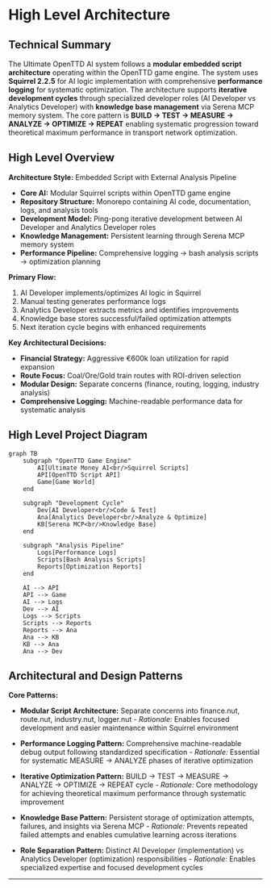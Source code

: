 # High Level Architecture

## Technical Summary

The Ultimate OpenTTD AI system follows a **modular embedded script architecture** operating within the OpenTTD game engine. The system uses **Squirrel 2.2.5** for AI logic implementation with comprehensive **performance logging** for systematic optimization. The architecture supports **iterative development cycles** through specialized developer roles (AI Developer vs Analytics Developer) with **knowledge base management** via Serena MCP memory system. The core pattern is **BUILD → TEST → MEASURE → ANALYZE → OPTIMIZE → REPEAT** enabling systematic progression toward theoretical maximum performance in transport network optimization.

## High Level Overview

**Architecture Style:** Embedded Script with External Analysis Pipeline
- **Core AI:** Modular Squirrel scripts within OpenTTD game engine
- **Repository Structure:** Monorepo containing AI code, documentation, logs, and analysis tools
- **Development Model:** Ping-pong iterative development between AI Developer and Analytics Developer roles
- **Knowledge Management:** Persistent learning through Serena MCP memory system
- **Performance Pipeline:** Comprehensive logging → bash analysis scripts → optimization planning

**Primary Flow:**
1. AI Developer implements/optimizes AI logic in Squirrel
2. Manual testing generates performance logs 
3. Analytics Developer extracts metrics and identifies improvements
4. Knowledge base stores successful/failed optimization attempts
5. Next iteration cycle begins with enhanced requirements

**Key Architectural Decisions:**
- **Financial Strategy:** Aggressive €600k loan utilization for rapid expansion
- **Route Focus:** Coal/Ore/Gold train routes with ROI-driven selection
- **Modular Design:** Separate concerns (finance, routing, logging, industry analysis)
- **Comprehensive Logging:** Machine-readable performance data for systematic analysis

## High Level Project Diagram

```mermaid
graph TB
    subgraph "OpenTTD Game Engine"
        AI[Ultimate Money AI<br/>Squirrel Scripts]
        API[OpenTTD Script API]
        Game[Game World]
    end
    
    subgraph "Development Cycle"
        Dev[AI Developer<br/>Code & Test]
        Ana[Analytics Developer<br/>Analyze & Optimize]
        KB[Serena MCP<br/>Knowledge Base]
    end
    
    subgraph "Analysis Pipeline"
        Logs[Performance Logs]
        Scripts[Bash Analysis Scripts]
        Reports[Optimization Reports]
    end
    
    AI --> API
    API --> Game
    AI --> Logs
    Dev --> AI
    Logs --> Scripts
    Scripts --> Reports
    Reports --> Ana
    Ana --> KB
    KB --> Ana
    Ana --> Dev
```

## Architectural and Design Patterns

**Core Patterns:**

- **Modular Script Architecture:** Separate concerns into finance.nut, route.nut, industry.nut, logger.nut - *Rationale:* Enables focused development and easier maintenance within Squirrel environment

- **Performance Logging Pattern:** Comprehensive machine-readable debug output following standardized specification - *Rationale:* Essential for systematic MEASURE → ANALYZE phases of iterative optimization

- **Iterative Optimization Pattern:** BUILD → TEST → MEASURE → ANALYZE → OPTIMIZE → REPEAT cycle - *Rationale:* Core methodology for achieving theoretical maximum performance through systematic improvement

- **Knowledge Base Pattern:** Persistent storage of optimization attempts, failures, and insights via Serena MCP - *Rationale:* Prevents repeated failed attempts and enables cumulative learning across iterations

- **Role Separation Pattern:** Distinct AI Developer (implementation) vs Analytics Developer (optimization) responsibilities - *Rationale:* Enables specialized expertise and focused development cycles

---
